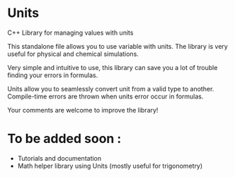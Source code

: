 # Units
C++ Library for managing values with units


This standalone file allows you to use variable with units. The library is very useful for physical and chemical simulations. 

Very simple and intuitive to use, this library can save you a lot of trouble finding your errors in formulas.

Units allow you to seamlessly convert unit from a valid type to another. Compile-time errors are thrown when units error occur in formulas.



Your comments are welcome to improve the library!

# To be added soon :
- Tutorials and documentation
- Math helper library using Units (mostly useful for trigonometry)

